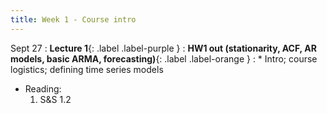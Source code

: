 ```yaml
---
title: Week 1 - Course intro
---
```


Sept 27
: **Lecture 1**{: .label .label-purple }
: **HW1 out (stationarity, ACF, AR models, basic ARMA, forecasting)**{: .label .label-orange }
: * Intro; course logistics; defining time series models
  * Reading:
      1. S&S 1.2
